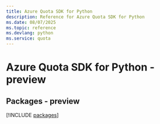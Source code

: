 ```yaml
---
title: Azure Quota SDK for Python
description: Reference for Azure Quota SDK for Python
ms.date: 08/07/2025
ms.topic: reference
ms.devlang: python
ms.service: quota
---
```

# Azure Quota SDK for Python - preview
## Packages - preview
[!INCLUDE [packages](quota-index.md)]